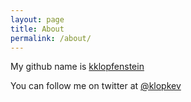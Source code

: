 ```yaml
---
layout: page
title: About
permalink: /about/
---
```


My github name is [kklopfenstein][klopgit]

You can follow me on twitter at [@klopkev][klopkev]

[klopgit]: http://github.com/kklopfenstein
[klopkev]: http://twitter.com/klopkev
